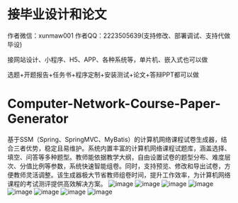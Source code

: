 # 接毕业设计和论文
作者微信：xunmaw001  作者QQ：2223505639(支持修改、部署调试、支持代做毕设)

接网站设计、小程序、H5、APP、各种系统等，单片机、嵌入式也可以做

选题+开题报告+任务书+程序定制+安装测试+论文+答辩PPT都可以做
# Computer-Network-Course-Paper-Generator
基于SSM（Spring、SpringMVC、MyBatis）的计算机网络课程试卷生成器，结合三者优势，稳定且易维护。系统内置丰富的计算机网络课程试题库，涵盖选择、填空、问答等多种题型。教师能依据教学大纲，自由设置试卷的题型分布、难度层次、分值比例等参数，系统快速智能组卷。同时，支持预览、修改和导出试卷，方便教师灵活调整。该生成器极大节省教师组卷时间，提升工作效率，为计算机网络课程的考试测评提供高效解决方案。 
![image](https://github.com/user-attachments/assets/7d74258e-7534-4968-a634-8c5e80951fd7)
![image](https://github.com/user-attachments/assets/8c1d96dc-d0f5-425b-8f53-61de7d5cd0ed)
![image](https://github.com/user-attachments/assets/3cd94ce6-f01b-486e-aca5-635a0b8f44a8)
![image](https://github.com/user-attachments/assets/32934cac-7147-497a-bce8-5eae55ae3d82)
![image](https://github.com/user-attachments/assets/890686b4-e7fe-44a5-b314-1c7686a029c0)
![image](https://github.com/user-attachments/assets/a98b4f80-ff2f-4be2-93b9-ff5ddf33e01b)
![image](https://github.com/user-attachments/assets/5711504c-7798-4b3f-a511-bdd1fa8f5de8)
![image](https://github.com/user-attachments/assets/df532fc3-4ff0-47f8-bc07-aee13c7bc1fe)
